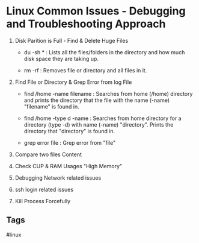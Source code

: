 # Linux Common Issues - Debugging and Troubleshooting Approach 

1. Disk Parition is Full - Find & Delete Huge Files

	* du -sh * : Lists all the files/folders in the directory and how much disk space they are taking up.

	* rm -rf <filename> : Removes file or directory and all files in it.

2. Find File or Directory & Grep Error from log File
	* find /home -name filename : Searches from home (/home) directory and prints the directory that the file with the name (-name) "filename" is found in.
	* find /home -type d -name <directory> : Searches from home directory for a directory (type -d) with name (-name) "directory". Prints the directory that "directory" is found in.
	
	* grep error file : Grep error from "file"

3. Compare two files Content

4. Check CUP & RAM Usages "High Memory"

5. Debugging Network related issues

6. ssh login related issues

7. Kill Process Forcefully

## Tags
#linux
